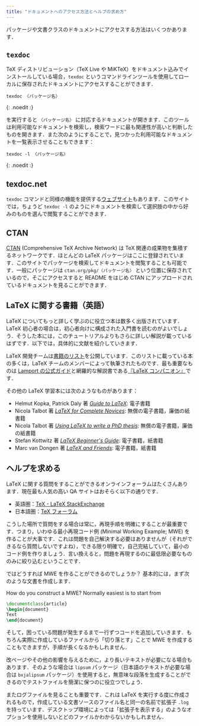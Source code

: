 ```yaml
---
title: "ドキュメントへのアクセス方法とヘルプの求め方"
---
```


パッケージや文書クラスのドキュメントにアクセスする方法はいくつかあります．

## `texdoc`

TeX ディストリビューション（TeX Live や MiKTeX）をドキュメント込みでインストールしている場合，`texdoc` というコマンドラインツールを使用してローカルに保存されたドキュメントにアクセスすることができます．

```
texdoc 〈パッケージ名〉
```
{: .noedit :}

を実行すると `〈パッケージ名〉` に対応するドキュメントが開きます．このツールは利用可能なドキュメントを検索し，検索ワードに最も関連性が高いと判断したものを開きます．また次のようにすることで，見つかった利用可能なドキュメントを一覧表示させることもできます：

```
texdoc -l 〈パッケージ名〉
```
{: .noedit :}

## texdoc.net

`texdoc` コマンドと同様の機能を提供する[ウェブサイト](https://texdoc.net/)もあります．このサイトでは，ちょうど `texdoc -l` のようにドキュメントを検索して選択肢の中から好みのものを選んで閲覧することができます．

## CTAN

[CTAN](https://www.ctan.org) (Comprehensive TeX Archive Network) は TeX 関連の成果物を集積するネットワークです．ほとんどの LaTeX パッケージはここに登録されています．このサイトでパッケージを検索してドキュメントを閲覧することも可能です．一般にパッケージは `ctan.org/pkg/〈パッケージ名〉` という位置に保存されているので，そこにアクセスすると README をはじめ CTAN にアップロードされているドキュメントを見ることができます．

## LaTeX に関する書籍（英語）

LaTeX についてもっと詳しく学ぶのに役立つ本は数多く出版されています．LaTeX 初心者の場合は，初心者向けに構成された入門書を読むのがよいでしょう．そうした本には，このチュートリアルよりもさらに詳しい解説が載っているはずです．以下では，具体的に文献を紹介していきます．

LaTeX 開発チームは[書籍のリスト](https://www.latex-project.org/help/books/)を公開しています．このリストに載っている本の多くは，LaTeX チームのメンバーによって執筆されたものです．最も重要なものは 
[Lamport の公式ガイド](https://www.informit.com/store/latex-a-document-preparation-system-9780201529838)と網羅的な解説書である[『LaTeX コンパニオン』]((https://www.informit.com/store/latex-companion-9780201362992))です．

その他の LaTeX 学習本には次のようなものがあります：

* Helmut Kopka, Patrick Daly 著 [_Guide to LaTeX_](https://www.informit.com/store/guide-to-latex-9780132651714): 電子書籍
* Nicola Talbot 著 [_LaTeX for Complete Novices_](https://www.dickimaw-books.com/latex/novices/): 無償の電子書籍，廉価の紙書籍
* Nicola Talbot 著 [_Using LaTeX to write a PhD thesis_](https://www.dickimaw-books.com/latex/thesis/): 無償の電子書籍，廉価の紙書籍
* Stefan Kottwitz 著 [_LaTeX Beginner's Guide_](https://www.packtpub.com/gb/hardware-and-creative/latex-beginners-guide): 電子書籍，紙書籍
* Marc van Dongen 著 [_LaTeX and Friends_](https://www.springer.com/gp/book/9783642238154): 電子書籍，紙書籍

## ヘルプを求める

LaTeX に関する質問をすることができるオンラインフォーラムはたくさんあります．現在最も人気の高い QA サイトはおそらく以下の通りです．

* 英語圏：[TeX - LaTeX StackExchange](https://tex.stackexchange.com)
* 日本語圏：[TeX フォーラム](https://oku.edu.mie-u.ac.jp/tex/)

こうした場所で質問をする場合は常に，再現手順を明確にすることが最重要です．つまり，いわゆる最小再現コード例 (Minimal Working Example; MWE) を作ることが大事です．これは問題を自己解決する必要はありませんが（それができるなら質問しないですよね），できる限り明確で，自己完結していて，最小のコード例を作りましょう．言い換えると，問題を再現するのに最低限必要なもののみに絞り込むということです．

ではどうすれば MWE を作ることができるのでしょうか？ 基本的には，まず次のような文書を作成します．

How do you construct a MWE? Normally easiest is to start from

```latex
\documentclass{article}
\begin{document}
Text
\end{document}
```

そして，困っている問題が発生するまで一行ずつコードを追加していきます．もちろん実際に作成しているファイルから「切り落とす」ことで MWE を作成することもできますが，手順が長くなるかもしれません．

改ページやその他の影響を与えるために，より長いテキストが必要になる場合もあります．そのような場合は `lipsum` パッケージ（日本語のテキストが必要な場合は `bxjalipsum` パッケージ）を使用すると，無意味な段落を生成することができるのでテストファイルを簡潔に保つのに役立つでしょう．

またログファイルを見ることも重要です．これは LaTeX を実行する度に作成されるもので，作成している文書ソースのファイル名と同一の名前で拡張子 `.log` を持っています．デスクトップ環境によっては「拡張子を表示する」のようなオプションを使用しないとどのファイルかわからないかもしれません．
